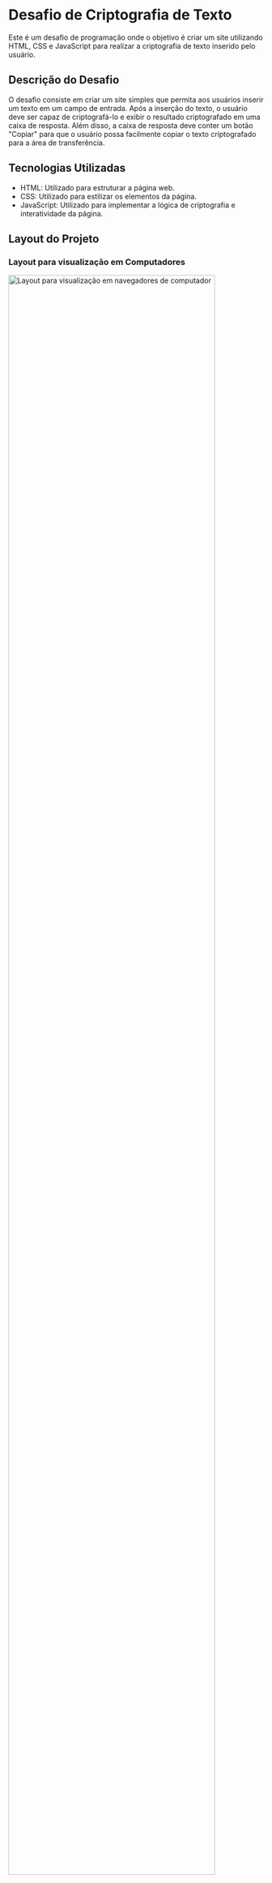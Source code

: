 # Desafio de Criptografia de Texto

Este é um desafio de programação onde o objetivo é criar um site utilizando HTML, CSS e JavaScript para realizar a criptografia de texto inserido pelo usuário.

## Descrição do Desafio

O desafio consiste em criar um site simples que permita aos usuários inserir um texto em um campo de entrada. Após a inserção do texto, o usuário deve ser capaz de criptografá-lo e exibir o resultado criptografado em uma caixa de resposta. Além disso, a caixa de resposta deve conter um botão "Copiar" para que o usuário possa facilmente copiar o texto criptografado para a área de transferência.

## Tecnologias Utilizadas

- HTML: Utilizado para estruturar a página web.
- CSS: Utilizado para estilizar os elementos da página.
- JavaScript: Utilizado para implementar a lógica de criptografia e interatividade da página.

## Layout do Projeto

### Layout para visualização em Computadores
  <img src="Assets/Layout.png" alt="Layout para visualização em navegadores de computador" width="90%">

### Layout para visualização em navegadores Mobile
<div style="display: flex; justify-content: space-between;">
  <img src="Assets/Layout%20Mobile%201.png" alt="Layout para visualização em navegadores Mobile 1" width="45%"> 
  <img src="Assets/Layout%20Mobile%202.png" alt="Layout para visualização em navegadores Mobile 2" width="45%"> 
</div>


## Funcionalidades

- **Inserir texto:** Os usuários podem inserir texto em um campo de entrada.
- **Criptografar texto:** Ao clicar em um botão "Criptografar", o texto inserido pelo usuário será criptografado.
- **Descriptografar texto:** Ao clicar em um botão "Descriptografar", o texto inserido pelo usuário será descriptografado.
- **Exibir texto criptografado:** O texto criptografado será exibido em uma caixa de resposta.
- **Botão Copiar:** Um botão "Copiar" permite que o usuário copie o texto criptografado para a área de transferência.

## Como Executar o Projeto

wataredev.github.io/decodificador/


## Contribuindo

Contribuições são bem-vindas! Sinta-se à vontade para abrir problemas ou enviar solicitações de recebimento.


